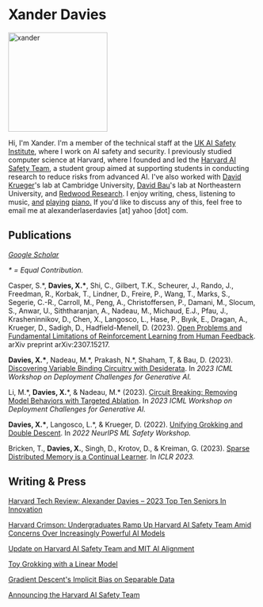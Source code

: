 # Xander Davies

<img src="https://github.com/xanderdavies/xanderdavies.github.io/assets/55059966/73af95b7-cd7b-40b7-96c7-1cb0124d7959" alt="xander" width="200"/>

Hi, I'm Xander. I'm a member of the technical staff at the [UK AI Safety Institute](https://x.com/alxndrdavies/status/1720435535855149513?s=20), where I work on AI safety and security. I previously studied computer science at Harvard, where I founded and led the [Harvard AI Safety Team](https://harvardaist.org), a student group aimed at supporting students in conducting research to reduce risks from advanced AI. I've also worked with [David Krueger](https://www.davidscottkrueger.com/)'s lab at Cambridge University, [David Bau](https://baulab.info/)'s lab at Northeastern University, and [Redwood Research](www.redwoodresearch.org). I enjoy writing, chess, listening to music, [and](https://drive.google.com/file/d/1a9ItWvJHRpqune1srF5lVXOg2osX_imA/view?usp=sharing) [playing](https://drive.google.com/file/d/1FPIZnW3uex4eCUomlKBqNMdyqf958JVi/view?usp=sharing) [piano](https://drive.google.com/file/d/1VRXvsDpkhYVeTdmUOT2_Lwfewkui3c_0/view?usp=sharing)[.](https://drive.google.com/file/d/1_RGtxt5Vn9Ob8-DvfG3AxNICyObTnwqf/view?usp=sharing) If you'd like to discuss any of this, feel free to email me at alexanderlaserdavies [at] yahoo [dot] com.

## Publications
_[Google Scholar](https://scholar.google.com/citations?user=69geBIoAAAAJ)_

_\* = Equal Contribution._
  
Casper, S.\*, **Davies, X.\***, Shi, C., Gilbert, T.K., Scheurer, J., Rando, J., Freedman, R., Korbak, T., Lindner, D., Freire, P., Wang, T., Marks, S., Segerie, C.-R., Carroll, M., Peng, A., Christoffersen, P., Damani, M., Slocum, S., Anwar, U., Siththaranjan, A., Nadeau, M., Michaud, E.J., Pfau, J., Krasheninnikov, D., Chen, X., Langosco, L., Hase, P., Bıyık, E., Dragan, A., Krueger, D., Sadigh, D., Hadfield-Menell, D. (2023). [Open Problems and Fundamental Limitations of Reinforcement Learning from Human Feedback](https://arxiv.org/abs/2307.15217). arXiv preprint arXiv:2307.15217.

**Davies, X.\***, Nadeau, M.\*, Prakash, N.\*, Shaham, T, & Bau, D. (2023). [Discovering Variable Binding Circuitry with Desiderata](https://arxiv.org/abs/2307.03637). In *2023 ICML Workshop on Deployment Challenges for Generative AI.*

Li, M.\*, **Davies, X.**\*, & Nadeau, M.\* (2023). [Circuit Breaking: Removing Model Behaviors with Targeted Ablation](https://openreview.net/forum?id=ytYaiSQNCB). In *2023 ICML Workshop on Deployment Challenges for Generative AI.*

**Davies, X.\***, Langosco, L.\*, & Krueger, D. (2022). [Unifying Grokking and Double Descent](https://arxiv.org/abs/2303.06173). In *2022 NeurIPS ML Safety Workshop.*

Bricken, T., **Davies, X.**, Singh, D., Krotov, D., & Kreiman, G. (2023). [Sparse Distributed Memory is a Continual Learner](https://arxiv.org/abs/2303.11934). In *ICLR 2023.*


## Writing & Press

[Harvard Tech Review: Alexander Davies – 2023 Top Ten Seniors In Innovation](https://harvardtechnologyreview.com/2023/10/08/alexander-davies-2023-top-ten-seniors-in-innovation/)

[Harvard Crimson: Undergraduates Ramp Up Harvard AI Safety Team Amid Concerns Over Increasingly Powerful AI Models](https://www.thecrimson.com/article/2023/3/22/haist-ai-safety/)

[Update on Harvard AI Safety Team and MIT AI Alignment](https://www.lesswrong.com/posts/LShJtvwDf4AMo992L#)

[Toy Grokking with a Linear Model](writing/toy_grok/toy_grok.html)

[Gradient Descent's Implicit Bias on Separable Data](writing/implicit_bias_sgd/gd_imp_sep.html)

[Announcing the Harvard AI Safety Team](https://forum.effectivealtruism.org/posts/NvzeAtoynxGjDnWkp/announcing-the-harvard-ai-safety-team)
